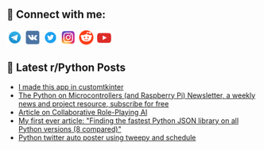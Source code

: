 ## 🔎 Connect with me:
[<img src="https://github.com/bullbesh/bullbesh/blob/main/images/Telegram.png" width="32" height="32" />](https://t.me/bullbesh)
[<img src="https://github.com/bullbesh/bullbesh/blob/main/images/VK.png" width="32" height="32" />](https://vk.com/bullbesh)
[<img src="https://github.com/bullbesh/bullbesh/blob/main/images/Twitter.png" width="32" height="32" />](https://twitter.com/bullbesh1)
[<img src="https://github.com/bullbesh/bullbesh/blob/main/images/Instagram.png" width="32" height="32" />](https://www.instagram.com/bullbesh)
[<img src="https://github.com/bullbesh/bullbesh/blob/main/images/Reddit.png" width="32" height="32" />](https://www.reddit.com/user/bullbesh)
[<img src="https://github.com/bullbesh/bullbesh/blob/main/images/YouTube.png" width="32" height="32" />](https://www.youtube.com/channel/UCtfjRs6uzgq5mfm8S06WTcg)

## 📕 Latest r/Python Posts
<!-- BLOG-POST-LIST:START -->
- [I made this app in customtkinter](https://www.reddit.com/r/Python/comments/1ah6ket/i_made_this_app_in_customtkinter/)
- [The Python on Microcontrollers &lpar;and Raspberry Pi&rpar; Newsletter, a weekly news and project resource, subscribe for free](https://www.reddit.com/r/Python/comments/1ah5e6o/the_python_on_microcontrollers_and_raspberry_pi/)
- [Article on Collaborative Role-Playing AI](https://www.reddit.com/r/Python/comments/1ah4mo0/article_on_collaborative_roleplaying_ai/)
- [My first ever article: &quot;Finding the fastest Python JSON library on all Python versions &lpar;8 compared&rpar;&quot;](https://www.reddit.com/r/Python/comments/1ah4d2t/my_first_ever_article_finding_the_fastest_python/)
- [Python twitter auto poster using tweepy and schedule](https://www.reddit.com/r/Python/comments/1ah1q1m/python_twitter_auto_poster_using_tweepy_and/)
<!-- BLOG-POST-LIST:END -->
